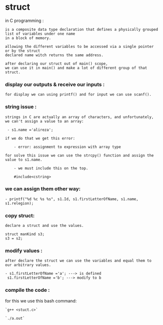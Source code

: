 # struct

in C programming :

    is a composite data type declaration that defines a physically grouped list of variables under one name
    in a block of memory.

    allowing the different variables to be accessed via a single pointer or by the struct
    declared name witch returns the same address.

    after declaring our struct out of main() scope,
    we can use it in main() and make a lot of different group of that struct.

### display our outputs & receive our inputs : 

    for display we can using printf() and for input we can use scanf().

### string issue : 

    strings in C are actually an array of characters, and unfortunately, we can't assign a value to an array:

     - s1.name ='alireza';

    if we do that we get this error:

        - error: assignment to expression with array type

    for solve this issue we can use the strcpy() function and assign the value to s1.name.

        - we must include this on the top.

        #include<cstring>

### we can assign them other way:

    - printf("%d %c %s %s", s1.Id, s1.firstLetterOfName, s1.name, s1.relegion);

### copy struct:

    declare a struct and use the values.

    struct manKind s3;
    s3 = s2;

### modify values : 

    after declare the struct we can use the variables and equal them to our arbitrary values.

    - s1.firstLetterOfName ='a'; ---> is defined
     s1.firstLetterOfName ='b'; ---> modify to b
     
### compile the code : 

for this we use this bash command:

    `g++ <stuct.c>`
    
    `./a.out`
